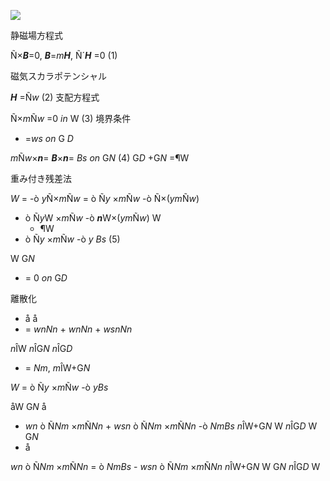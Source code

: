 ﻿![](Aspose.Words.763d9e3f-0fe8-4e4f-8ab0-f990fed13797.001.png)

静磁場方程式 

Ñ×***B***=0, ***B***=*m**H***, Ñ´***H*** =0 (1) 

磁気スカラポテンシャル

***H*** =Ñ*w* (2) 支配方程式 

Ñ×*m*Ñ*w* =0 *in* W (3) 境界条件 

- =*ws on* G *D*

*m*Ñ*w*×***n***= ***B***×***n***= *Bs on* G*N* (4) G*D* +G*N* =¶W

重み付き残差法 

*W* = -ò *y*Ñ×*m*Ñ*w* = ò Ñ*y* ×*m*Ñ*w* -ò Ñ×(*ym*Ñ*w*)

- ò Ñ*y*W ×*m*Ñ*w* -ò ***n***W×(*ym*Ñ*w*) W
  - ¶W
- ò Ñ*y* ×*m*Ñ*w* -ò *y Bs* (5) 

W G*N*

- = 0 *on* G*D*

離散化 

- å å
- = *wnNn* + *wnNn* + *wsnNn*

*n*ÎW *n*ÎG*N n*ÎG*D*

- = *Nm*, *m*ÎW+G*N*

*W* = ò Ñ*y* ×*m*Ñ*w* -ò *yBs*

åW G*N* å

- *wn* ò Ñ*Nm* ×*m*Ñ*Nn* + *wsn* ò Ñ*Nm* ×*m*Ñ*Nn* -ò *NmBs n*ÎW+G*N* W *n*ÎG*D* W G*N*
- å

*wn* ò Ñ*Nm* ×*m*Ñ*Nn* = ò *NmBs* - *wsn* ò Ñ*Nm* ×*m*Ñ*Nn n*ÎW+G*N* W G*N n*ÎG*D* W
